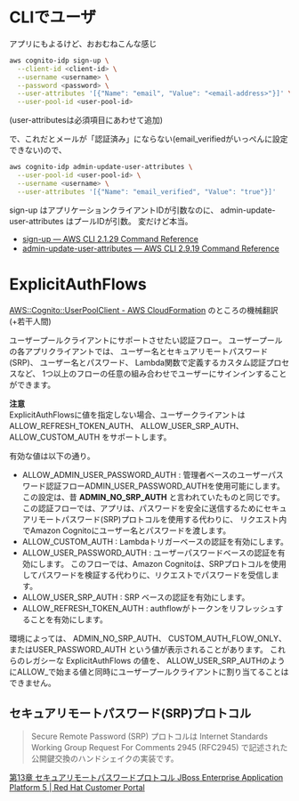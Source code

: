 # CLIでユーザ

アプリにもよるけど、おおむねこんな感じ

```bash
aws cognito-idp sign-up \
  --client-id <client-id> \
  --username <username> \
  --password <password> \
  --user-attributes '[{"Name": "email", "Value": "<email-address>"}]' \
  --user-pool-id <user-pool-id>
```
(user-attributesは必須項目にあわせて追加)

で、これだとメールが「認証済み」にならない(email_verifiedがいっぺんに設定できない)ので、

```bash
aws cognito-idp admin-update-user-attributes \
  --user-pool-id <user-pool-id> \
  --username <username> \
  --user-attributes '[{"Name": "email_verified", "Value": "true"}]'
```

sign-up はアプリケーションクライアントIDが引数なのに、
admin-update-user-attributes はプールIDが引数。
変だけど本当。

* [sign-up — AWS CLI 2.1.29 Command Reference](https://awscli.amazonaws.com/v2/documentation/api/2.1.29/reference/cognito-idp/sign-up.html)
* [admin-update-user-attributes — AWS CLI 2.9.19 Command Reference](https://awscli.amazonaws.com/v2/documentation/api/latest/reference/cognito-idp/admin-update-user-attributes.html)


# ExplicitAuthFlows

[AWS::Cognito::UserPoolClient \- AWS CloudFormation](https://docs.aws.amazon.com/ja_jp/AWSCloudFormation/latest/UserGuide/aws-resource-cognito-userpoolclient.html#cfn-cognito-userpoolclient-explicitauthflows) のところの機械翻訳(+若干人間)

ユーザープールクライアントにサポートさせたい認証フロー。
ユーザープールの各アプリクライアントでは、
ユーザー名とセキュアリモートパスワード(SRP)、
ユーザー名とパスワード、
Lambda関数で定義するカスタム認証プロセスなど、
1つ以上のフローの任意の組み合わせでユーザーにサインインすることができます。

**注意**  
ExplicitAuthFlowsに値を指定しない場合、ユーザークライアントはALLOW_REFRESH_TOKEN_AUTH、
ALLOW_USER_SRP_AUTH、
ALLOW_CUSTOM_AUTH
をサポートします。

有効な値は以下の通り。

- ALLOW_ADMIN_USER_PASSWORD_AUTH :
管理者ベースのユーザーパスワード認証フローADMIN_USER_PASSWORD_AUTHを使用可能にします。この設定は、昔 **ADMIN_NO_SRP_AUTH** と言われていたものと同じです。
この認証フローでは、アプリは、パスワードを安全に送信するためにセキュアリモートパスワード(SRP)プロトコルを使用する代わりに、
リクエスト内でAmazon Cognitoにユーザー名とパスワードを渡します。
- ALLOW_CUSTOM_AUTH :
Lambdaトリガーベースの認証を有効にします。
- ALLOW_USER_PASSWORD_AUTH :
ユーザーパスワードベースの認証を有効にします。
このフローでは、Amazon Cognitoは、SRPプロトコルを使用してパスワードを検証する代わりに、リクエストでパスワードを受信します。
- ALLOW_USER_SRP_AUTH :
SRP ベースの認証を有効にします。
- ALLOW_REFRESH_TOKEN_AUTH :
authflowがトークンをリフレッシュすることを有効にします。

環境によっては、
ADMIN_NO_SRP_AUTH、
CUSTOM_AUTH_FLOW_ONLY、
またはUSER_PASSWORD_AUTH
という値が表示されることがあります。
これらのレガシーな ExplicitAuthFlows の値を、
ALLOW_USER_SRP_AUTHのようにALLOW_で始まる値と同時にユーザープールクライアントに割り当てることはできません。


## セキュアリモートパスワード(SRP)プロトコル

> Secure Remote Password (SRP) プロトコルは Internet Standards Working Group Request For Comments 2945 (RFC2945) で記述された公開鍵交換のハンドシェイクの実装です。

[第13章 セキュアリモートパスワードプロトコル JBoss Enterprise Application Platform 5 \| Red Hat Customer Portal](https://access.redhat.com/documentation/ja-jp/jboss_enterprise_application_platform/5/html/security_guide/chap-secure_remote_password_protocol)
